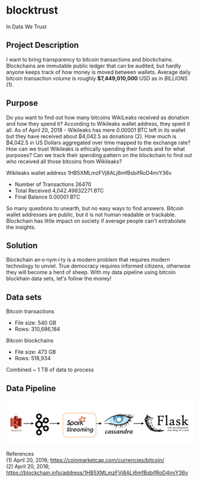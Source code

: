 # blocktrust
In Data We Trust
## Project Description
I want to bring transparency to bitcoin transactions and blockchains. Blockchains are immutable public ledger that can be audited, but hardly anyone keeps track of how money is moved  between wallets. Average daily bitcoin transaction volume is roughly **$7,449,010,000** USD as in *BILLIONS* (1). 
## Purpose
Do you want to find out how many bitcoins WikiLeaks received as donation and how they spend it? According to Wikileaks wallet address, they spent it all. As of April 20, 2018 - Wikileaks has mere 0.00001 BTC left in its wallet but they have received about ₿4,042.5 as donations (2). How much is ₿4,042.5 in US Dollars aggregated over time mapped to the exchange rate? How can we trust Wikileaks is ethically spending their funds and for what purposes? Can we track their spending pattern on the blockchain to find out who received all those bitcoins from Wikileaks? 

Wikileaks wallet address 1HB5XMLmzFVj8ALj6mfBsbifRoD4miY36v
- Number of Transactions	26470	
- Total Received	4,042.49832271 BTC	
- Final Balance	0.00001 BTC

So many questions to unearth, but no easy ways to find answers. Bitcoin wallet addresses are public, but it is not human readable or trackable. Blockchain has little impact on society if average people can't extrabolate the insights. 
## Solution
Blockchain an·o·nym·i·ty is a modern problem that requires modern technology to unviel. True democracy requires informed citizens, otherwise they will become a herd of sheep. With my data pipeline using bitcoin blockhain data sets, let's follow the money!
## Data sets
Bitcoin transactions
- File size: 	540 GB
- Rows: 310,686,184

Bitcoin blockchains
- File size: 473 GB
- Rows: 518,934

Combined ~ 1 TB of data to process
## Data Pipeline 
![alt text](/data-pipeline.png)

References <br />
(1) April 20, 2018; https://coinmarketcap.com/currencies/bitcoin/  <br />
(2) April 20, 2018; https://blockchain.info/address/1HB5XMLmzFVj8ALj6mfBsbifRoD4miY36v
